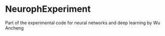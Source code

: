 # NeurophExperiment
Part of the experimental code for neural networks and deep learning by Wu Ancheng

